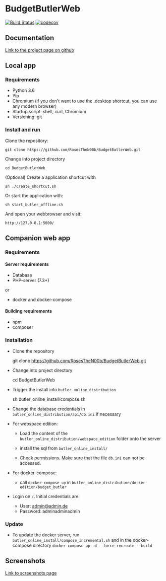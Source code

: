 # BudgetButlerWeb

[![Build Status](https://travis-ci.org/RosesTheN00b/BudgetButlerWeb.svg?branch=master)](https://travis-ci.org/RosesTheN00b/BudgetButlerWeb) [![codecov](https://codecov.io/gh/RosesTheN00b/BudgetButlerWeb/branch/master/graph/badge.svg)](https://codecov.io/gh/RosesTheN00b/BudgetButlerWeb)

## Documentation

[Link to the project page on github](https://RosesTheN00b.github.io/BudgetButlerWeb/)

## Local app
### Requirements

* Python 3.6
* Pip
* Chromium (if you don't want to use the .desktop shortcut, you can use any modern browser)
* Startup script: shell, curl, Chromium
* Versioning: git

### Install and run 
Clone the repository:

	git clone https://github.com/RosesTheN00b/BudgetButlerWeb.git

Change into project directory

	cd BudgetButlerWeb

(Optional) Create a application shortcut with

	sh ./create_shortcut.sh

Or start the application with:

	sh start_butler_offline.sh

And open your webbrowser and visit:

	http://127.0.0.1:5000/


## Companion web app

### Requirements

#### Server requirements

* Database
* PHP-server (7.3+)

or

* docker and docker-compose

#### Building requirements

* npm
* composer

### Installation

* Clone the repository

	git clone https://github.com/RosesTheN00b/BudgetButlerWeb.git

* Change into project directory

	cd BudgetButlerWeb

* Trigger the install into `butler_online_distribution`

	sh butler_online_install/compose.sh

* Change the database credentials in `butler_online_distribution/api/db.ini` if necessary

* For webspace edition:

    * Load the content of the `butler_online_distribution/webspace_edition` folder onto the server

    * install the sql from `butler_online_install/`

    * Check permissions. Make sure that the file `db.ini` can not be accessed.

* For docker-compose:

    * call `docker-compose up` in `butler_online_distribution/docker-edition/budget_butler`

* Login on `/`. Initial credentials are:
    * User: admin@admin.de 
    * Password: adminadminadmin

### Update

* To update the docker server, run `butler_online_install/compose_incremental.sh` and in the docker-compose directory `docker-compose up -d --force-recreate --build`

## Screenshots
[Link to screenshots page](docs/screenshots.md)


